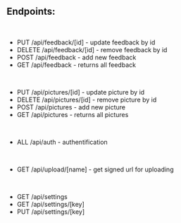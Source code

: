 ## Endpoints: 

<br>

* PUT     /api/feedback/[id]  - update feedback by id
* DELETE  /api/feedback/[id]  - remove feedback by id
* POST    /api/feedback       - add new feedback
* GET     /api/feedback       - returns all feedback

<br>

* PUT     /api/pictures/[id]  - update picture by id
* DELETE  /api/pictures/[id]  - remove picture by id
* POST    /api/pictures       - add new picture
* GET     /api/pictures       - returns all pictures

<br>

* ALL     /api/auth           - authentification

<br>

* GET     /api/upload/[name]  - get signed url for uploading

<br>

* GET       /api/settings
* GET       /api/settings/[key]   
* PUT       /api/settings/[key]
